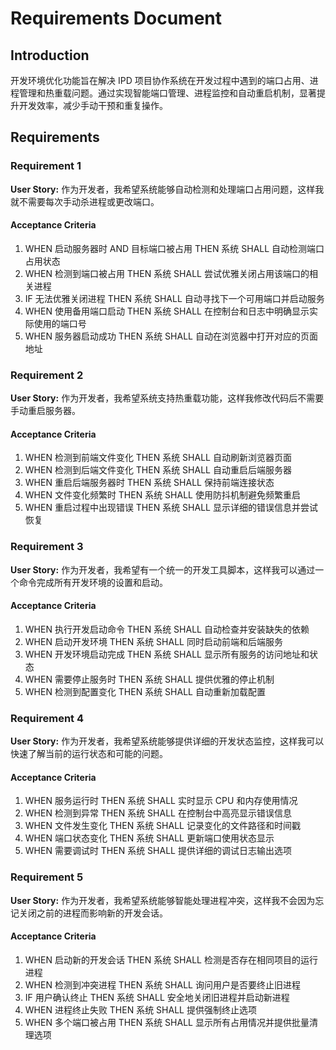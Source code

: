 # Requirements Document

## Introduction

开发环境优化功能旨在解决 IPD 项目协作系统在开发过程中遇到的端口占用、进程管理和热重载问题。通过实现智能端口管理、进程监控和自动重启机制，显著提升开发效率，减少手动干预和重复操作。

## Requirements

### Requirement 1

**User Story:** 作为开发者，我希望系统能够自动检测和处理端口占用问题，这样我就不需要每次手动杀进程或更改端口。

#### Acceptance Criteria

1. WHEN 启动服务器时 AND 目标端口被占用 THEN 系统 SHALL 自动检测端口占用状态
2. WHEN 检测到端口被占用 THEN 系统 SHALL 尝试优雅关闭占用该端口的相关进程
3. IF 无法优雅关闭进程 THEN 系统 SHALL 自动寻找下一个可用端口并启动服务
4. WHEN 使用备用端口启动 THEN 系统 SHALL 在控制台和日志中明确显示实际使用的端口号
5. WHEN 服务器启动成功 THEN 系统 SHALL 自动在浏览器中打开对应的页面地址

### Requirement 2

**User Story:** 作为开发者，我希望系统支持热重载功能，这样我修改代码后不需要手动重启服务器。

#### Acceptance Criteria

1. WHEN 检测到前端文件变化 THEN 系统 SHALL 自动刷新浏览器页面
2. WHEN 检测到后端文件变化 THEN 系统 SHALL 自动重启后端服务器
3. WHEN 重启后端服务器时 THEN 系统 SHALL 保持前端连接状态
4. WHEN 文件变化频繁时 THEN 系统 SHALL 使用防抖机制避免频繁重启
5. WHEN 重启过程中出现错误 THEN 系统 SHALL 显示详细的错误信息并尝试恢复

### Requirement 3

**User Story:** 作为开发者，我希望有一个统一的开发工具脚本，这样我可以通过一个命令完成所有开发环境的设置和启动。

#### Acceptance Criteria

1. WHEN 执行开发启动命令 THEN 系统 SHALL 自动检查并安装缺失的依赖
2. WHEN 启动开发环境 THEN 系统 SHALL 同时启动前端和后端服务
3. WHEN 开发环境启动完成 THEN 系统 SHALL 显示所有服务的访问地址和状态
4. WHEN 需要停止服务时 THEN 系统 SHALL 提供优雅的停止机制
5. WHEN 检测到配置变化 THEN 系统 SHALL 自动重新加载配置

### Requirement 4

**User Story:** 作为开发者，我希望系统能够提供详细的开发状态监控，这样我可以快速了解当前的运行状态和可能的问题。

#### Acceptance Criteria

1. WHEN 服务运行时 THEN 系统 SHALL 实时显示 CPU 和内存使用情况
2. WHEN 检测到异常 THEN 系统 SHALL 在控制台中高亮显示错误信息
3. WHEN 文件发生变化 THEN 系统 SHALL 记录变化的文件路径和时间戳
4. WHEN 端口状态变化 THEN 系统 SHALL 更新端口使用状态显示
5. WHEN 需要调试时 THEN 系统 SHALL 提供详细的调试日志输出选项

### Requirement 5

**User Story:** 作为开发者，我希望系统能够智能处理进程冲突，这样我不会因为忘记关闭之前的进程而影响新的开发会话。

#### Acceptance Criteria

1. WHEN 启动新的开发会话 THEN 系统 SHALL 检测是否存在相同项目的运行进程
2. WHEN 检测到冲突进程 THEN 系统 SHALL 询问用户是否要终止旧进程
3. IF 用户确认终止 THEN 系统 SHALL 安全地关闭旧进程并启动新进程
4. WHEN 进程终止失败 THEN 系统 SHALL 提供强制终止选项
5. WHEN 多个端口被占用 THEN 系统 SHALL 显示所有占用情况并提供批量清理选项
